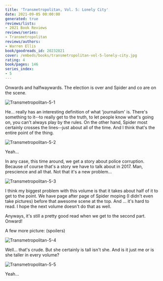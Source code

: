 ```yaml
---
title: 'Transmetropolitan, Vol. 5: Lonely City'
date: 2021-09-05 00:00:00
generated: true
reviews/lists:
- 2021 Book Reviews
reviews/series:
- Transmetropolitan
reviews/authors:
- Warren Ellis
book/goodreads_id: 20232821
cover: /embeds/books/transmetropolitan-vol-5-lonely-city.jpg
rating: 4
book/pages: 146
series_index:
- 5
---
```

Onwards and halfwaywards. The election is over and Spider and co are on the scene.  

![Transmetropolitan-5-1](/embeds/books/attachments/transmetropolitan-5-1.png)  

<!--more-->

He... really has an interesting definition of what 'journalism' is. There's something to it--to really get to the truth, to let people know what's going on, you can't always play by the rules. On the other hand, Spider most certainly crosses the lines--just about all of the time. And I think that's the entire point of the thing.  

![Transmetropolitan-5-2](/embeds/books/attachments/transmetropolitan-5-2.png)  

Yeah...  

In any case, this time around, we get a story about police corruption. Because of course that's a story we have to talk about in 2017. Man, prescience and all that. Not that it's a new problem...  

![Transmetropolitan-5-3](/embeds/books/attachments/transmetropolitan-5-3.png)  

I think my biggest problem with this volume is that it takes about half of it to get to the point. We have page after page of Spider moping (I didn't even take pictures) before that awesome scene at the top. And ... it's hard to read. I hope the next volume doesn't do that as well.  

Anyways, it's still a pretty good read when we get to the second part. Onward!  

A few more picture: (spoilers)  

![Transmetropolitan-5-4](/embeds/books/attachments/transmetropolitan-5-4.png)  

Well... that's crude. But she certainly is tall isn't she. And is it just me or is she taller in every volume?  

![Transmetropolitan-5-5](/embeds/books/attachments/transmetropolitan-5-5.png)  

Yeah...
